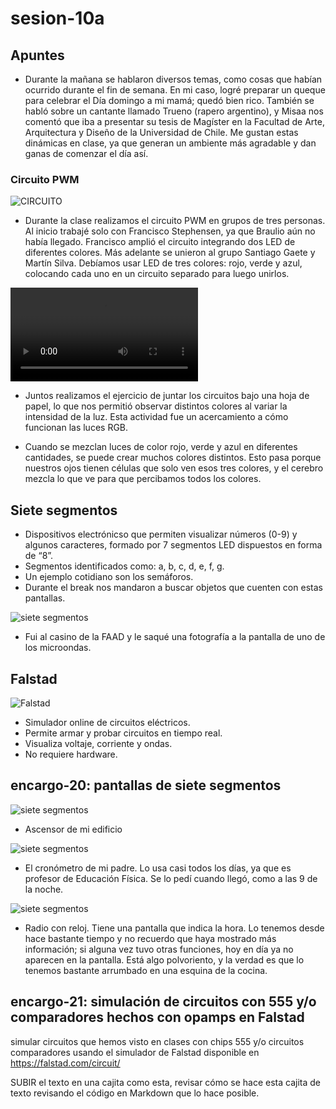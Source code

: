 # sesion-10a

## Apuntes

- Durante la mañana se hablaron diversos temas, como cosas que habían ocurrido durante el fin de semana. En mi caso, logré preparar un queque para celebrar el Día domingo a mi mamá; quedó bien rico. También se habló sobre un cantante llamado Trueno (rapero argentino), y Misaa nos comentó que iba a presentar su tesis de Magíster en la Facultad de Arte, Arquitectura y Diseño de la Universidad de Chile. Me gustan estas dinámicas en clase, ya que generan un ambiente más agradable y dan ganas de comenzar el día así.

### Circuito PWM

![CIRCUITO](./archivos/pwm.png)

- Durante la clase realizamos el circuito PWM en grupos de tres personas. Al inicio trabajé solo con Francisco Stephensen, ya que Braulio aún no había llegado. Francisco amplió el circuito integrando dos LED de diferentes colores. Más adelante se unieron al grupo Santiago Gaete y Martín Silva. Debíamos usar LED de tres colores: rojo, verde y azul, colocando cada uno en un circuito separado para luego unirlos.

![VIDEOCLASES](./archivos/TRABAJOGRUPAL.mp4)

- Juntos realizamos el ejercicio de juntar los circuitos bajo una hoja de papel, lo que nos permitió observar distintos colores al variar la intensidad de la luz. Esta actividad fue un acercamiento a cómo funcionan las luces RGB.

- Cuando se mezclan luces de color rojo, verde y azul en diferentes cantidades, se puede crear muchos colores distintos. Esto pasa porque nuestros ojos tienen células que solo ven esos tres colores, y el cerebro mezcla lo que ve para que percibamos todos los colores.

## Siete segmentos
- Dispositivos electrónicso que permiten visualizar números (0-9) y algunos caracteres, formado por 7 segmentos LED dispuestos en forma de “8”.
- Segmentos identificados como: a, b, c, d, e, f, g.
- Un ejemplo cotidiano son los semáforos.
- Durante el break nos mandaron a buscar objetos que cuenten con estas pantallas.
  
![siete segmentos](./archivos/MICROONDAS.png)
- Fui al casino de la FAAD y le saqué una fotografía a la pantalla de uno de los microondas.

## Falstad
![Falstad](./archivos/Falstad.png)
- Simulador online de circuitos eléctricos.
- Permite armar y probar circuitos en tiempo real.
- Visualiza voltaje, corriente y ondas.
- No requiere hardware.
  


## encargo-20: pantallas de siete segmentos

![siete segmentos](./archivos/ascensor.png)

- Ascensor de mi edificio
  
![siete segmentos](./archivos/cronometro.jpeg)
- El cronómetro de mi padre. Lo usa casi todos los días, ya que es profesor de Educación Física. Se lo pedí cuando llegó, como a las 9 de la noche.
  
![siete segmentos](./archivos/RADIO.png)
- Radio con reloj. Tiene una pantalla que indica la hora. Lo tenemos desde hace bastante tiempo y no recuerdo que haya mostrado más información; si alguna vez tuvo otras funciones, hoy en día ya no aparecen en la pantalla. Está algo polvoriento, y la verdad es que lo tenemos bastante arrumbado en una esquina de la cocina.

## encargo-21: simulación de circuitos con 555 y/o comparadores hechos con opamps en Falstad
simular circuitos que hemos visto en clases con chips 555 y/o circuitos comparadores usando el simulador de Falstad disponible en https://falstad.com/circuit/

SUBIR el texto en una cajita como esta, revisar cómo se hace esta cajita de texto revisando el código en Markdown que lo hace posible.
